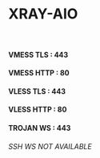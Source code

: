 # XRAY-AIO
<br>
<h4>VMESS TLS  : 443</b>
<h4>VMESS HTTP : 80</b>
<h4>VLESS TLS  : 443</b>
<h4>VLESS HTTP : 80</b>
<h4>TROJAN WS  : 443</b>
<br>
<H6>SSH WS NOT AVAILABLE</b>
